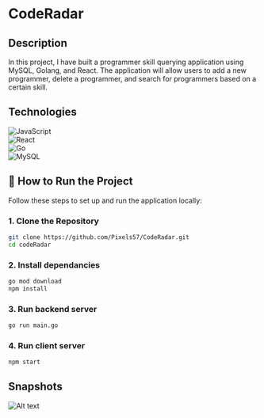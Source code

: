 # CodeRadar

## Description
In this project, I have built a programmer skill querying application using MySQL, Golang, and React. The application will allow users to add a new programmer, delete a programmer, and search for programmers based on a certain skill.

## Technologies
![JavaScript](https://img.shields.io/badge/javascript-%23323330.svg?style=for-the-badge&logo=javascript&logoColor=%23F7DF1E)  
![React](https://img.shields.io/badge/react-%2320232a.svg?style=for-the-badge&logo=react&logoColor=%2361DAFB)  
![Go](https://img.shields.io/badge/go-%23323330.svg?style=for-the-badge&logo=go&logoColor=2361DAFB)  
![MySQL](https://img.shields.io/badge/mysql-%23323330.svg?style=for-the-badge&logo=mysql&logoColor=2361DAFB)

## 🚀 How to Run the Project

Follow these steps to set up and run the application locally:

### 1. Clone the Repository

```bash
git clone https://github.com/Pixels57/CodeRadar.git
cd codeRadar
```
### 2. Install dependancies

```bash
go mod download
npm install
```

### 3. Run backend server

```bash
go run main.go
```
### 4. Run client server
```bash
npm start
```

## Snapshots
![Alt text](https://drive.google.com/file/d/1ivhJEUIzvTcGDsz5vH9CjH_NGJS6WMAG/view?usp=drive_link)
